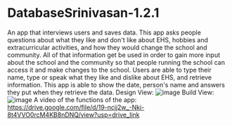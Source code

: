 # DatabaseSrinivasan-1.2.1
An app that interviews users and saves data.
This app asks people questions about what they like and don't like about EHS, hobbies and extracurricular activities, and how they would change the school and community. 
All of that information get be used in order to gain more input about the school and the community so that people running the school can access it and make changes to the school. 
Users are able to type their name, type or speak what they like and dislike about EHS, and retrieve information. This app is able to show the date, person's name and answers they put when they retrieve the data.
Design View: ![image](https://github.com/user-attachments/assets/daf90151-5303-4870-9ee5-43b0fe90043e)
Build View: ![image](https://github.com/user-attachments/assets/8483e1af-89ec-441c-9106-604c425f976e)
A video of the functions of the app: https://drive.google.com/file/d/19-ncjj2w_-Nki-8t4VVO0rcM4KB8nDNQ/view?usp=drive_link


